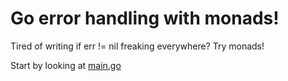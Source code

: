 # Go error handling with monads!

Tired of writing if err != nil freaking everywhere? Try monads!

Start by looking at [main.go](blob/master/main.go)
